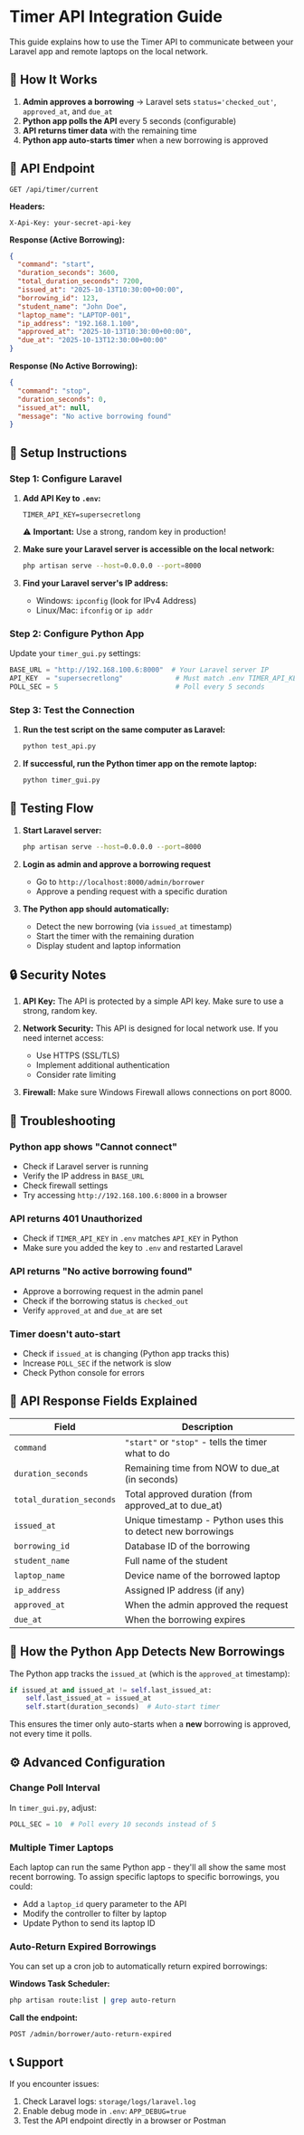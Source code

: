 # Timer API Integration Guide

This guide explains how to use the Timer API to communicate between your Laravel app and remote laptops on the local network.

## 🎯 How It Works

1. **Admin approves a borrowing** → Laravel sets `status='checked_out'`, `approved_at`, and `due_at`
2. **Python app polls the API** every 5 seconds (configurable)
3. **API returns timer data** with the remaining time
4. **Python app auto-starts timer** when a new borrowing is approved

## 📡 API Endpoint

```
GET /api/timer/current
```

**Headers:**
```
X-Api-Key: your-secret-api-key
```

**Response (Active Borrowing):**
```json
{
  "command": "start",
  "duration_seconds": 3600,
  "total_duration_seconds": 7200,
  "issued_at": "2025-10-13T10:30:00+00:00",
  "borrowing_id": 123,
  "student_name": "John Doe",
  "laptop_name": "LAPTOP-001",
  "ip_address": "192.168.1.100",
  "approved_at": "2025-10-13T10:30:00+00:00",
  "due_at": "2025-10-13T12:30:00+00:00"
}
```

**Response (No Active Borrowing):**
```json
{
  "command": "stop",
  "duration_seconds": 0,
  "issued_at": null,
  "message": "No active borrowing found"
}
```

## 🔧 Setup Instructions

### Step 1: Configure Laravel

1. **Add API Key to `.env`:**
   ```env
   TIMER_API_KEY=supersecretlong
   ```
   
   ⚠️ **Important:** Use a strong, random key in production!

2. **Make sure your Laravel server is accessible on the local network:**
   ```bash
   php artisan serve --host=0.0.0.0 --port=8000
   ```

3. **Find your Laravel server's IP address:**
   - Windows: `ipconfig` (look for IPv4 Address)
   - Linux/Mac: `ifconfig` or `ip addr`

### Step 2: Configure Python App

Update your `timer_gui.py` settings:

```python
BASE_URL = "http://192.168.100.6:8000"  # Your Laravel server IP
API_KEY  = "supersecretlong"             # Must match .env TIMER_API_KEY
POLL_SEC = 5                             # Poll every 5 seconds
```

### Step 3: Test the Connection

1. **Run the test script on the same computer as Laravel:**
   ```bash
   python test_api.py
   ```

2. **If successful, run the Python timer app on the remote laptop:**
   ```bash
   python timer_gui.py
   ```

## 🧪 Testing Flow

1. **Start Laravel server:**
   ```bash
   php artisan serve --host=0.0.0.0 --port=8000
   ```

2. **Login as admin and approve a borrowing request**
   - Go to `http://localhost:8000/admin/borrower`
   - Approve a pending request with a specific duration

3. **The Python app should automatically:**
   - Detect the new borrowing (via `issued_at` timestamp)
   - Start the timer with the remaining duration
   - Display student and laptop information

## 🔒 Security Notes

1. **API Key:** The API is protected by a simple API key. Make sure to use a strong, random key.

2. **Network Security:** This API is designed for local network use. If you need internet access:
   - Use HTTPS (SSL/TLS)
   - Implement additional authentication
   - Consider rate limiting

3. **Firewall:** Make sure Windows Firewall allows connections on port 8000.

## 🐛 Troubleshooting

### Python app shows "Cannot connect"
- Check if Laravel server is running
- Verify the IP address in `BASE_URL`
- Check firewall settings
- Try accessing `http://192.168.100.6:8000` in a browser

### API returns 401 Unauthorized
- Check if `TIMER_API_KEY` in `.env` matches `API_KEY` in Python
- Make sure you added the key to `.env` and restarted Laravel

### API returns "No active borrowing found"
- Approve a borrowing request in the admin panel
- Check if the borrowing status is `checked_out`
- Verify `approved_at` and `due_at` are set

### Timer doesn't auto-start
- Check if `issued_at` is changing (Python app tracks this)
- Increase `POLL_SEC` if the network is slow
- Check Python console for errors

## 📝 API Response Fields Explained

| Field | Description |
|-------|-------------|
| `command` | `"start"` or `"stop"` - tells the timer what to do |
| `duration_seconds` | Remaining time from NOW to due_at (in seconds) |
| `total_duration_seconds` | Total approved duration (from approved_at to due_at) |
| `issued_at` | Unique timestamp - Python uses this to detect new borrowings |
| `borrowing_id` | Database ID of the borrowing |
| `student_name` | Full name of the student |
| `laptop_name` | Device name of the borrowed laptop |
| `ip_address` | Assigned IP address (if any) |
| `approved_at` | When the admin approved the request |
| `due_at` | When the borrowing expires |

## 🔄 How the Python App Detects New Borrowings

The Python app tracks the `issued_at` (which is the `approved_at` timestamp):

```python
if issued_at and issued_at != self.last_issued_at:
    self.last_issued_at = issued_at
    self.start(duration_seconds)  # Auto-start timer
```

This ensures the timer only auto-starts when a **new** borrowing is approved, not every time it polls.

## ⚙️ Advanced Configuration

### Change Poll Interval
In `timer_gui.py`, adjust:
```python
POLL_SEC = 10  # Poll every 10 seconds instead of 5
```

### Multiple Timer Laptops
Each laptop can run the same Python app - they'll all show the same most recent borrowing. To assign specific laptops to specific borrowings, you could:
- Add a `laptop_id` query parameter to the API
- Modify the controller to filter by laptop
- Update Python to send its laptop ID

### Auto-Return Expired Borrowings
You can set up a cron job to automatically return expired borrowings:

**Windows Task Scheduler:**
```bash
php artisan route:list | grep auto-return
```

**Call the endpoint:**
```
POST /admin/borrower/auto-return-expired
```

## 📞 Support

If you encounter issues:
1. Check Laravel logs: `storage/logs/laravel.log`
2. Enable debug mode in `.env`: `APP_DEBUG=true`
3. Test the API endpoint directly in a browser or Postman

